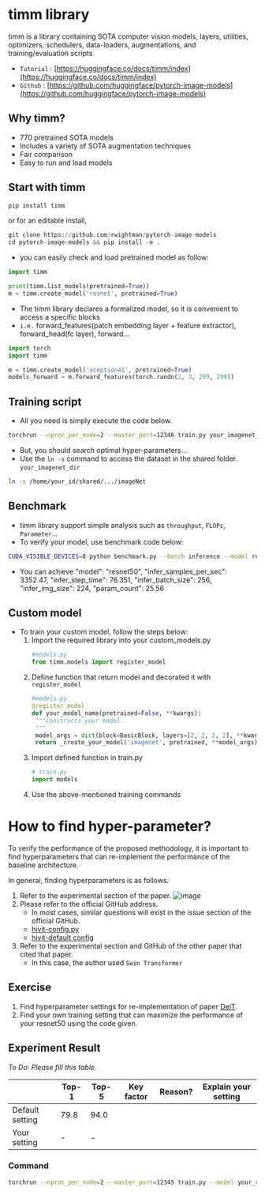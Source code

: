 # timm library

timm is a library containing SOTA computer vision models, layers, utilities, optimizers, schedulers, data-loaders, augmentations, and training/evaluation scripts

- `Tutorial` : [https://huggingface.co/docs/timm/index](https://huggingface.co/docs/timm/index)
- `Github` : [https://github.com/huggingface/pytorch-image-models](https://github.com/huggingface/pytorch-image-models)

## Why timm?
- 770 pretrained SOTA models
- Includes a variety of SOTA augmentation techniques
- Fair comparison
- Easy to run and load models


## Start with timm
```python
pip install timm
```
or for an editable install,
```python
git clone https://github.com/rwightman/pytorch-image-models
cd pytorch-image-models && pip install -e .
```

- you can easily check and load pretrained model as follow:
```python
import timm

print(timm.list_models(pretrained=True))
m = timm.create_model('resnet', pretrained=True)
```

- The timm library declares a formalized model, so it is convenient to access a specific blocks
- `i.e.` forward_features(patch embedding layer + feature extractor), forward_head(fc layer), forward...
```python
import torch
import timm

m = timm.create_model('xception41', pretrained=True)
models_forward = m.forward_features(torch.randn(2, 3, 299, 299))
```

## Training script

- All you need is simply execute the code below.
```bash
torchrun --nproc_per_node=2 --master_port=12346 train.py your_imagenet_dir --model resnet50 --cuda 0,1 --input-size 3 160 160 --test-input-size 3 224 224 --aa rand-m6-mstd0.5-inc1 --mixup .1 --cutmix 1.0 --aug-repeats 0 --remode pixel --reprob 0.0 --crop-pct 0.95 --drop-path 0 --smoothing 0.0 --bce-loss --opt lamb --weight-decay .02 --sched cosine --epochs 100 --lr 8e-3 --warmup-lr 1e-6 -b 512 -j 16 --amp --channels-last --log-wandb
```
- But, you should search optimal hyper-parameters...
- Use the `ln -s` command to access the dataset in the shared folder. `your_imagenet_dir`
```bash
ln -s /home/your_id/shared/.../imageNet
```

## Benchmark

- timm library support simple analysis such as `throughput`, `FLOPs`, `Parameter`...
- To verify your model, use benchmark code below:
```bash
CUDA_VISIBLE_DEVICES=8 python benchmark.py --bench inference --model resnet50 --amp --channels-last
```
- You can achieve "model": "resnet50", "infer_samples_per_sec": 3352.47, "infer_step_time": 76.351, "infer_batch_size": 256, "infer_img_size": 224, "param_count": 25.56


## Custom model

- To train your custom model, follow the steps below:
  1. Import the required library into your custom_models.py
     ```python
     #models.py
     from timm.models import register_model
     ```
  2. Define function that return model and decorated it with `register_model`
     ```python
     #models.py
     @register_model
     def your_model_name(pretrained=False, **kwargs):
      """Constructs your model.
      """
      model_args = dict(block=BasicBlock, layers=[2, 2, 2, 2], **kwargs)
      return _create_your_model('imagenet', pretrained, **model_args)
     ```
  3. Import defined function in train.py
     ```python
     # train.py
     import models
     ```
  4. Use the above-mentioned training commands

# How to find hyper-parameter?
To verify the performance of the proposed methodology, it is important to find hyperparameters that can re-implement the performance of the baseline architecture.

In general, finding hyperparameters is as follows.
1. Refer to the experimental section of the paper.
   ![image](https://github.com/Team-Ryu/timm-imagenet-train/assets/90232305/bf3e7f1b-d47e-4fbe-8118-f5b4e6575267)
3. Please refer to the official GitHub address.
   - In most cases, similar questions will exist in the issue section of the official GitHub.
   - [hivit-config.py](https://github.com/zhangxiaosong18/hivit/blob/master/supervised/config.py)
   - [hivit-default config](https://github.com/zhangxiaosong18/hivit/blob/master/supervised/configs/hivit_small_224.yaml)
4. Refer to the experimental section and GitHub of the other paper that cited that paper.
   - In this case, the author used `Swin Transformer`


## Exercise
1. Find hyperparameter settings for re-implementation of paper [DeiT](https://arxiv.org/abs/2012.12877).
2. Find your own training setting that can maximize the performance of your resnet50 using the code given.


## Experiment Result

*To Do: Please fill this table.*

|          | Top-1 | Top-5 | Key factor | Reason? | Explain your setting | 
|----------|-------|-------|------------|---------|----------------------|
| Default setting  | 79.8  | 94.0  |    |         |                      |
| Your setting     | -     | -     |    |         |                      |

### Command
```bash
torchrun --nproc_per_node=2 --master_port=12345 train.py --model your_resnet_50 --cuda your_gpu_id --dataset torch/cifar100 --input-size 3 32 32 --num-classes 100 'insert your own hyperparameter' -j 4 --amp --channels-last --pin-mem --log-wandb
```

